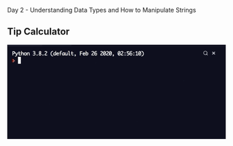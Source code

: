 Day 2 - Understanding Data Types and How to Manipulate Strings



## Tip Calculator

![tip calculator](tip_calculator.gif)
